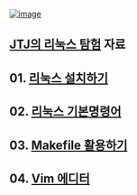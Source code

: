 [![image](https://user-images.githubusercontent.com/35912840/177030059-e59e7b23-9419-4a05-8e50-8f5681afd255.png)](https://www.youtube.com/c/openssds)

## [JTJ의 리눅스 탐험](https://www.youtube.com/watch?v=Jzz68WpfIj0&list=PL0vWyY_q7XP_JMzDKVbOc3aXEEDPjYTUX) 자료

## 01. [리눅스 설치하기](https://www.youtube.com/watch?v=Jzz68WpfIj0&list=PL0vWyY_q7XP_JMzDKVbOc3aXEEDPjYTUX)

## 02. [리눅스 기본명령어](https://www.youtube.com/watch?v=T6VxduvcyuI&list=PL0vWyY_q7XP_JMzDKVbOc3aXEEDPjYTUX&index=2)

## 03. [Makefile 활용하기](https://www.youtube.com/watch?v=H-JjbSMhCUc&list=PL0vWyY_q7XP_JMzDKVbOc3aXEEDPjYTUX&index=3)

## 04. [Vim 에디터]()
